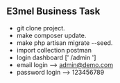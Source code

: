 
## E3mel Business Task

- git clone project.
- make composer update.
- make php artisan migrate --seed.
- import collection postman
- login dashboard [' /admin ']
- email login --> admin@demo.com
- password login --> 123456789

